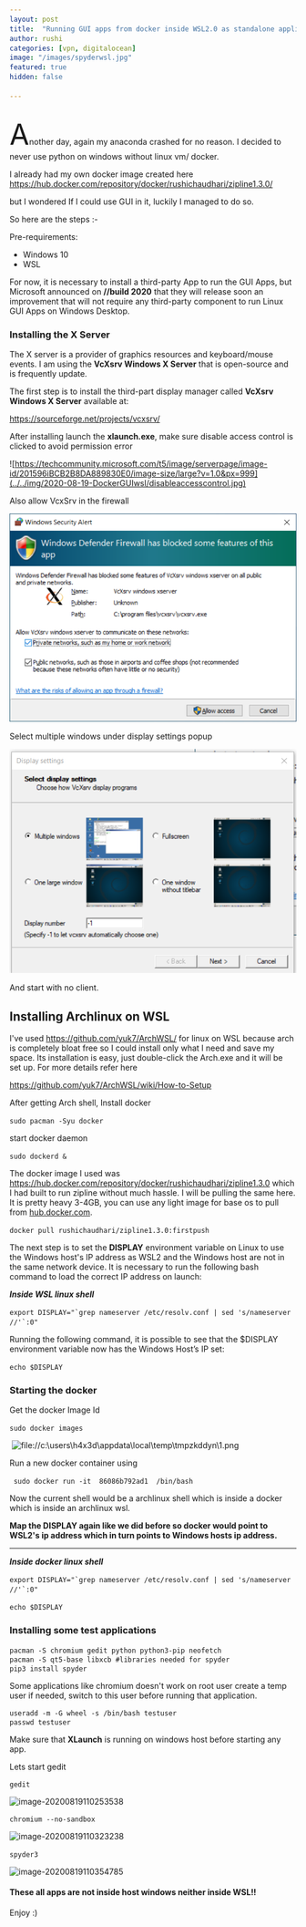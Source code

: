 ```yaml
---
layout: post
title:  "Running GUI apps from docker inside WSL2.0 as standalone application"
author: rushi
categories: [vpn, digitalocean]
image: "/images/spyderwsl.jpg"
featured: true
hidden: false

---
```


## 	

<span style="font-size:50px;">A</span>nother day, again my anaconda crashed for no reason. I decided to never use python on windows without linux vm/ docker. 

I already had my own docker image created here https://hub.docker.com/repository/docker/rushichaudhari/zipline1.3.0/  

but I wondered If I could use GUI in it, luckily I managed to do so. 



So here are the steps :-

Pre-requirements:

- Windows 10
- WSL

For now, it is necessary to install a third-party App to run the GUI Apps, but Microsoft announced on **//build 2020** that they will release soon an improvement that will not require any  third-party component to run Linux GUI Apps on Windows Desktop.



### Installing the X Server

The X server is a provider of graphics resources and keyboard/mouse events. I am using the **VcXsrv Windows X Server** that is open-source and is frequently update.

The first step is to install the third-part display manager called **VcXsrv Windows X Server** available at:

https://sourceforge.net/projects/vcxsrv/



After installing launch the **xlaunch.exe**, make sure disable access control is clicked to avoid permission error

![https://techcommunity.microsoft.com/t5/image/serverpage/image-id/201596iBCB2B8DA889830E0/image-size/large?v=1.0&px=999](../../img/2020-08-19-DockerGUIwsl/disableaccesscontrol.jpg)



Also allow VcxSrv in the firewall

![firewall.png](../../img/2020-08-19-DockerGUIwsl/firewall.jpg)





Select multiple windows under display settings popup 

![image-20200819104058629](../../img/2020-08-19-DockerGUIwsl/image-20200819104058629.png)



And start with no client.





## Installing Archlinux on WSL

I've used https://github.com/yuk7/ArchWSL/ for linux on WSL because arch is completely bloat free so I could install only what I need and save my space. Its installation is easy, just double-click the Arch.exe and it will be set up. For more details refer here

https://github.com/yuk7/ArchWSL/wiki/How-to-Setup



After getting Arch shell, Install docker

```sudo pacman -Syu docker```

start docker daemon

```sudo dockerd &```



The docker image I used was https://hub.docker.com/repository/docker/rushichaudhari/zipline1.3.0  which I had built to run zipline without much hassle. I will be pulling the same here. It is pretty heavy 3-4GB, you can use any light image for base os to pull from [hub.docker.com]().



```docker pull rushichaudhari/zipline1.3.0:firstpush```



The next step is to set the **DISPLAY** environment  variable on Linux to use the Windows host's IP address as WSL2 and the  Windows host are not in the same network device. It is necessary to run  the following bash command to load the correct IP address on launch:



***Inside WSL linux shell***

```export DISPLAY="`grep nameserver /etc/resolv.conf | sed 's/nameserver //'`:0"```

Running the following command, it is possible to see that the $DISPLAY environment variable now has the Windows Host’s IP set:

```echo $DISPLAY```



### Starting the docker

Get the docker Image Id

```sudo docker images```

​           ![file://c:\users\h4x3d\appdata\local\temp\tmpzkddyn\1.png](../../img/2020-08-19-DockerGUIwsl/1.png)



Run a new docker container using

``` sudo docker run -it  86086b792ad1  /bin/bash```



Now the current shell would be a archlinux shell which is inside a docker which is inside an archlinux wsl.

**Map the DISPLAY again like we did before so docker would point to WSL2's ip address which in turn points to Windows hosts ip address.**

****

***Inside docker linux shell***

```export DISPLAY="`grep nameserver /etc/resolv.conf | sed 's/nameserver //'`:0"```

```echo $DISPLAY```



### Installing some test applications

```
pacman -S chromium gedit python python3-pip neofetch
pacman -S qt5-base libxcb #libraries needed for spyder
pip3 install spyder
```

Some applications like chromium doesn't work on root user create a temp user if needed, switch to this user before running that application.

```
useradd -m -G wheel -s /bin/bash testuser
passwd testuser
```



Make sure that **XLaunch** is running on windows host before starting any app.

Lets start gedit

```
gedit
```

![image-20200819110253538](../../img/2020-08-19-DockerGUIwsl/image-20200819110253538.png)



```
chromium --no-sandbox
```

![image-20200819110323238](../../img/2020-08-19-DockerGUIwsl/image-20200819110323238.png)



```spyder3 ```

![image-20200819110354785](../../img/2020-08-19-DockerGUIwsl/image-20200819110354785.png)



#### These all apps are not inside host windows neither inside WSL!!

Enjoy :) 

